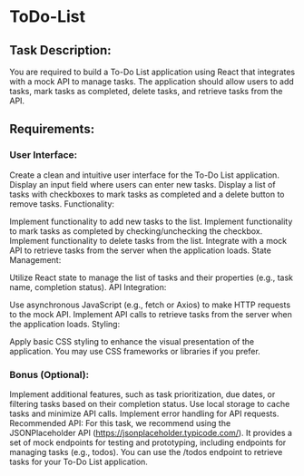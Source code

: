 # ToDo-List

## Task Description:

You are required to build a To-Do List application using React that integrates with a mock API to manage tasks.
The application should allow users to add tasks, mark tasks as completed, delete tasks, and retrieve tasks from the API.

## Requirements:

### User Interface:

Create a clean and intuitive user interface for the To-Do List application.
Display an input field where users can enter new tasks.
Display a list of tasks with checkboxes to mark tasks as completed and a delete button to remove tasks.
Functionality:

Implement functionality to add new tasks to the list.
Implement functionality to mark tasks as completed by checking/unchecking the checkbox.
Implement functionality to delete tasks from the list.
Integrate with a mock API to retrieve tasks from the server when the application loads.
State Management:

Utilize React state to manage the list of tasks and their properties (e.g., task name, completion status).
API Integration:

Use asynchronous JavaScript (e.g., fetch or Axios) to make HTTP requests to the mock API.
Implement API calls to retrieve tasks from the server when the application loads.
Styling:

Apply basic CSS styling to enhance the visual presentation of the application.
You may use CSS frameworks or libraries if you prefer.

### Bonus (Optional):

Implement additional features, such as task prioritization, due dates, or filtering tasks based on their completion status.
Use local storage to cache tasks and minimize API calls.
Implement error handling for API requests.
Recommended API:
For this task, we recommend using the JSONPlaceholder API (https://jsonplaceholder.typicode.com/).
It provides a set of mock endpoints for testing and prototyping, including endpoints for managing tasks (e.g., todos).
You can use the /todos endpoint to retrieve tasks for your To-Do List application.
